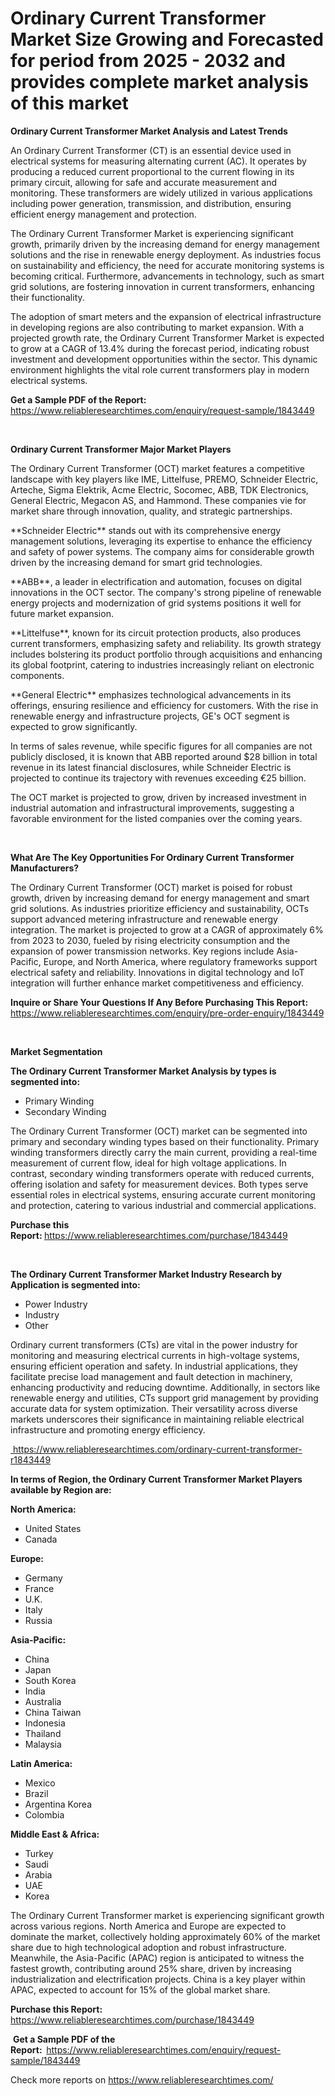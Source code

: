 <p><h1>Ordinary Current Transformer Market Size Growing and Forecasted for period from 2025 - 2032 and provides complete market analysis of this market</h1></p><p><strong>Ordinary Current Transformer Market Analysis and Latest Trends</strong></p>
<p><p>An Ordinary Current Transformer (CT) is an essential device used in electrical systems for measuring alternating current (AC). It operates by producing a reduced current proportional to the current flowing in its primary circuit, allowing for safe and accurate measurement and monitoring. These transformers are widely utilized in various applications including power generation, transmission, and distribution, ensuring efficient energy management and protection.</p><p>The Ordinary Current Transformer Market is experiencing significant growth, primarily driven by the increasing demand for energy management solutions and the rise in renewable energy deployment. As industries focus on sustainability and efficiency, the need for accurate monitoring systems is becoming critical. Furthermore, advancements in technology, such as smart grid solutions, are fostering innovation in current transformers, enhancing their functionality.</p><p>The adoption of smart meters and the expansion of electrical infrastructure in developing regions are also contributing to market expansion. With a projected growth rate, the Ordinary Current Transformer Market is expected to grow at a CAGR of 13.4% during the forecast period, indicating robust investment and development opportunities within the sector. This dynamic environment highlights the vital role current transformers play in modern electrical systems.</p></p>
<p><strong>Get a Sample PDF of the Report:&nbsp;</strong> <a href="https://www.reliableresearchtimes.com/enquiry/request-sample/1843449?utm_campaign=2193&utm_medium=2&utm_source=Github&utm_content=ia&utm_term=07042025&utm_id=ordinary-current-transformer">https://www.reliableresearchtimes.com/enquiry/request-sample/1843449</a></p>
<p>&nbsp;</p>
<p><strong>Ordinary Current Transformer Major Market Players</strong></p>
<p><p>The Ordinary Current Transformer (OCT) market features a competitive landscape with key players like IME, Littelfuse, PREMO, Schneider Electric, Arteche, Sigma Elektrik, Acme Electric, Socomec, ABB, TDK Electronics, General Electric, Megacon AS, and Hammond. These companies vie for market share through innovation, quality, and strategic partnerships.</p><p>**Schneider Electric** stands out with its comprehensive energy management solutions, leveraging its expertise to enhance the efficiency and safety of power systems. The company aims for considerable growth driven by the increasing demand for smart grid technologies.</p><p>**ABB**, a leader in electrification and automation, focuses on digital innovations in the OCT sector. The company's strong pipeline of renewable energy projects and modernization of grid systems positions it well for future market expansion.</p><p>**Littelfuse**, known for its circuit protection products, also produces current transformers, emphasizing safety and reliability. Its growth strategy includes bolstering its product portfolio through acquisitions and enhancing its global footprint, catering to industries increasingly reliant on electronic components.</p><p>**General Electric** emphasizes technological advancements in its offerings, ensuring resilience and efficiency for customers. With the rise in renewable energy and infrastructure projects, GE's OCT segment is expected to grow significantly.</p><p>In terms of sales revenue, while specific figures for all companies are not publicly disclosed, it is known that ABB reported around $28 billion in total revenue in its latest financial disclosures, while Schneider Electric is projected to continue its trajectory with revenues exceeding €25 billion.</p><p>The OCT market is projected to grow, driven by increased investment in industrial automation and infrastructural improvements, suggesting a favorable environment for the listed companies over the coming years.</p></p>
<p>&nbsp;</p>
<p><strong>What Are The Key Opportunities For Ordinary Current Transformer Manufacturers?</strong></p>
<p><p>The Ordinary Current Transformer (OCT) market is poised for robust growth, driven by increasing demand for energy management and smart grid solutions. As industries prioritize efficiency and sustainability, OCTs support advanced metering infrastructure and renewable energy integration. The market is projected to grow at a CAGR of approximately 6% from 2023 to 2030, fueled by rising electricity consumption and the expansion of power transmission networks. Key regions include Asia-Pacific, Europe, and North America, where regulatory frameworks support electrical safety and reliability. Innovations in digital technology and IoT integration will further enhance market competitiveness and efficiency.</p></p>
<p><strong>Inquire or Share Your Questions If Any Before Purchasing This Report:</strong> <a href="https://www.reliableresearchtimes.com/enquiry/pre-order-enquiry/1843449?utm_campaign=2193&utm_medium=2&utm_source=Github&utm_content=ia&utm_term=07042025&utm_id=ordinary-current-transformer">https://www.reliableresearchtimes.com/enquiry/pre-order-enquiry/1843449</a></p>
<p>&nbsp;</p>
<p><strong>Market Segmentation</strong></p>
<p><strong>The Ordinary Current Transformer Market Analysis by types is segmented into:</strong></p>
<p><ul><li>Primary Winding</li><li>Secondary Winding</li></ul></p>
<p><p>The Ordinary Current Transformer (OCT) market can be segmented into primary and secondary winding types based on their functionality. Primary winding transformers directly carry the main current, providing a real-time measurement of current flow, ideal for high voltage applications. In contrast, secondary winding transformers operate with reduced currents, offering isolation and safety for measurement devices. Both types serve essential roles in electrical systems, ensuring accurate current monitoring and protection, catering to various industrial and commercial applications.</p></p>
<p><strong>Purchase this Report:&nbsp;</strong><a href="https://www.reliableresearchtimes.com/purchase/1843449?utm_campaign=2193&utm_medium=2&utm_source=Github&utm_content=ia&utm_term=07042025&utm_id=ordinary-current-transformer">https://www.reliableresearchtimes.com/purchase/1843449</a></p>
<p>&nbsp;</p>
<p><strong>The Ordinary Current Transformer Market Industry Research by Application is segmented into:</strong></p>
<p><ul><li>Power Industry</li><li>Industry</li><li>Other</li></ul></p>
<p><p>Ordinary current transformers (CTs) are vital in the power industry for monitoring and measuring electrical currents in high-voltage systems, ensuring efficient operation and safety. In industrial applications, they facilitate precise load management and fault detection in machinery, enhancing productivity and reducing downtime. Additionally, in sectors like renewable energy and utilities, CTs support grid management by providing accurate data for system optimization. Their versatility across diverse markets underscores their significance in maintaining reliable electrical infrastructure and promoting energy efficiency.</p></p>
<p><a href="https://www.reliableresearchtimes.com/ordinary-current-transformer-r1843449?utm_campaign=2193&utm_medium=2&utm_source=Github&utm_content=ia&utm_term=07042025&utm_id=ordinary-current-transformer">&nbsp;https://www.reliableresearchtimes.com/ordinary-current-transformer-r1843449</a></p>
<p><strong>In terms of Region, the Ordinary Current Transformer Market Players available by Region are:</strong></p>
<p>
    <p> <strong> North America: </strong>
        <ul>
            <li>United States</li>
            <li>Canada</li>
        </ul>
        </p> 
    <p> <strong> Europe: </strong>
        <ul>
            <li>Germany</li>
            <li>France</li>
            <li>U.K.</li>
            <li>Italy</li>
            <li>Russia</li>
        </ul>
        </p> 
    <p> <strong> Asia-Pacific: </strong>
        <ul>
            <li>China</li>
            <li>Japan</li>
            <li>South Korea</li>
            <li>India</li>
            <li>Australia</li>
            <li>China Taiwan</li>
            <li>Indonesia</li>
            <li>Thailand</li>
            <li>Malaysia</li>
        </ul>
        </p> 
    <p> <strong> Latin America: </strong>
        <ul>
            <li>Mexico</li>
            <li>Brazil</li>
            <li>Argentina Korea</li>
            <li>Colombia</li>
        </ul>
        </p> 
    <p> <strong> Middle East & Africa: </strong>
        <ul>
            <li>Turkey</li>
            <li>Saudi</li>
            <li>Arabia</li>
            <li>UAE</li>
            <li>Korea</li>
        </ul>
    </p>
    </p>
<p><p>The Ordinary Current Transformer market is experiencing significant growth across various regions. North America and Europe are expected to dominate the market, collectively holding approximately 60% of the market share due to high technological adoption and robust infrastructure. Meanwhile, the Asia-Pacific (APAC) region is anticipated to witness the fastest growth, contributing around 25% share, driven by increasing industrialization and electrification projects. China is a key player within APAC, expected to account for 15% of the global market share.</p></p>
<p><strong>Purchase this Report: </strong><a href="https://www.reliableresearchtimes.com/purchase/1843449?utm_campaign=2193&utm_medium=2&utm_source=Github&utm_content=ia&utm_term=07042025&utm_id=ordinary-current-transformer">https://www.reliableresearchtimes.com/purchase/1843449</a></p>
<p>&nbsp;<strong>Get a Sample PDF of the Report:&nbsp;&nbsp;</strong><a href="https://www.reliableresearchtimes.com/enquiry/request-sample/1843449?utm_campaign=2193&utm_medium=2&utm_source=Github&utm_content=ia&utm_term=07042025&utm_id=ordinary-current-transformer">https://www.reliableresearchtimes.com/enquiry/request-sample/1843449</a></p>
<p><strong></strong></p>
<p>Check more reports on <a href="https://www.reliableresearchtimes.com/?utm_campaign=2193&utm_medium=2&utm_source=Github&utm_content=ia&utm_term=07042025&utm_id=ordinary-current-transformer">https://www.reliableresearchtimes.com/</a></p>